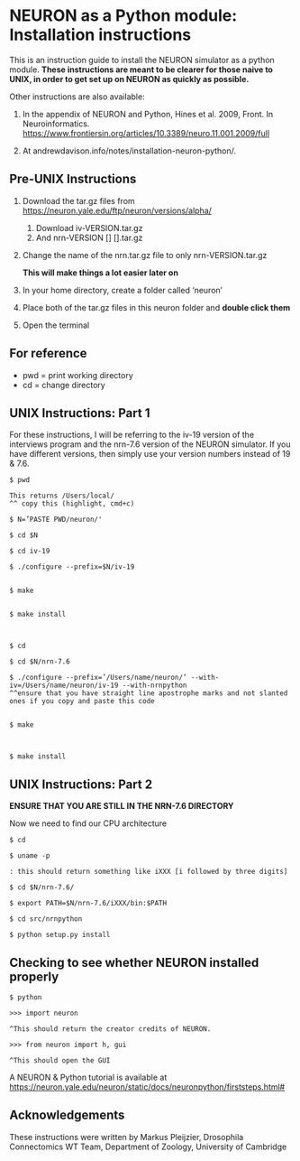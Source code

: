<h1>NEURON as a Python module: Installation instructions </h1>

This is an instruction guide to install the NEURON simulator as a python module.
**These instructions are meant to be clearer for those naive to UNIX, in order to get set up on NEURON as quickly as possible.**

Other instructions are also available: 

  1. In the appendix of NEURON and Python, Hines et al. 2009, Front. In Neuroinformatics.
  https://www.frontiersin.org/articles/10.3389/neuro.11.001.2009/full

  1. At andrewdavison.info/notes/installation-neuron-python/.

<h2>Pre-UNIX Instructions</h2>

1. Download the tar.gz files from https://neuron.yale.edu/ftp/neuron/versions/alpha/	  
      1. Download iv-VERSION.tar.gz 
      1. And nrn-VERSION [] [].tar.gz

1.	Change the name of the nrn.tar.gz file to only nrn-VERSION.tar.gz 
	
    **This will make things a lot easier later on**

1.	In your home directory, create a folder called ‘neuron’

1.	Place both of the tar.gz files in this neuron folder and **double click them**

1.	Open the terminal

## For reference
* pwd = print working directory
* cd = change directory

<h2>UNIX Instructions: Part 1</h2>
For these instructions, I will be referring to the iv-19 version of the interviews program
and the nrn-7.6 version of the NEURON simulator. If you have different versions, then 
simply use your version numbers instead of 19 & 7.6. 


    $ pwd

    This returns /Users/local/
    ^^ copy this (highlight, cmd+c)

    $ N=’PASTE PWD/neuron/'

    $ cd $N

    $ cd iv-19

    $ ./configure --prefix=$N/iv-19
    
    
    $ make
    
    
    $ make install
    
    
    
    $ cd

    $ cd $N/nrn-7.6

    $ ./configure --prefix=’/Users/name/neuron/’ --with-iv=/Users/name/neuron/iv-19 --with-nrnpython
    ^^ensure that you have straight line apostrophe marks and not slanted ones if you copy and paste this code
    

    $ make
    
    

    $ make install


<h2>UNIX Instructions: Part 2</h2>

**ENSURE THAT YOU ARE STILL IN THE NRN-7.6 DIRECTORY**

Now we need to find our CPU architecture

    $ cd

    $ uname -p

    : this should return something like iXXX [i followed by three digits]

    $ cd $N/nrn-7.6/

    $ export PATH=$N/nrn-7.6/iXXX/bin:$PATH

    $ cd src/nrnpython

    $ python setup.py install

<h2>Checking to see whether NEURON installed properly</h2>

    $ python

    >>> import neuron

    ^This should return the creator credits of NEURON. 

    >>> from neuron import h, gui 

    ^This should open the GUI


A NEURON & Python tutorial is available at 
https://neuron.yale.edu/neuron/static/docs/neuronpython/firststeps.html#


<h2>Acknowledgements</h2>

These instructions were written by Markus Pleijzier, Drosophila Connectomics WT Team, Department of Zoology, University of Cambridge


